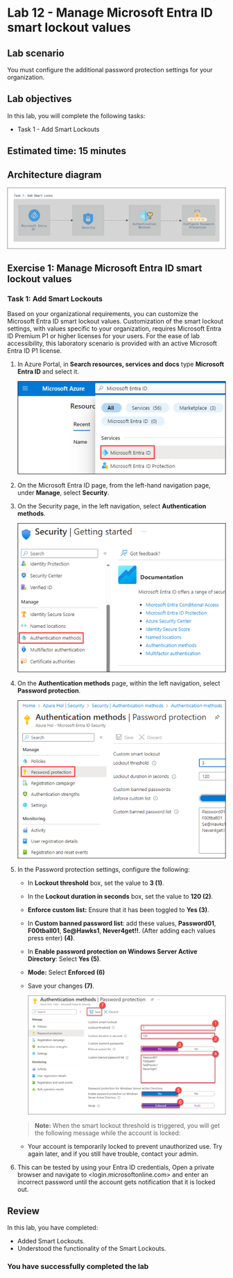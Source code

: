# Lab 12 - Manage Microsoft Entra ID smart lockout values

## Lab scenario

You must configure the additional password protection settings for your organization.

## Lab objectives
In this lab, you will complete the following tasks:

- Task 1 - Add Smart Lockouts

## Estimated time: 15 minutes

## Architecture diagram

![Create resource](./media/lab12-arch.PNG)

## Exercise 1: Manage Microsoft Entra ID smart lockout values

### Task 1: Add Smart Lockouts

Based on your organizational requirements, you can customize the Microsoft Entra ID smart lockout values. Customization of the smart lockout settings, with values specific to your organization, requires Microsoft Entra ID Premium P1 or higher licenses for your users. For the ease of lab accessibility, this laboratory scenario is provided with an active Microsoft Entra ID P1 license.

1. In Azure Portal, in **Search resources, services and docs** type **Microsoft Entra ID** and select it.

    ![](./media/ms-entra-id-1.png)

1. On the Microsoft Entra ID page, from the left-hand navigation page, under **Manage**, select **Security**.

1. On the Security page, in the left navigation, select **Authentication methods**.

    ![](./media/ms-entra-id-3.png)

1. On the **Authentication methods** page, within the left navigation, select **Password protection**.

    ![](./media/ms-entra-id-4.png)

1. In the Password protection settings, configure the following:

   - In **Lockout threshold** box, set the value to **3 (1)**.
   - In the **Lockout duration in seconds** box, set the value to **120 (2)**.
   - **Enforce custom list:** Ensure that it has been toggled to **Yes (3)**.
   - In **Custom banned password list**: add these values, **Password01**, **F00tball01**, **Se@Hawks1**, **Never4get!!**. (After adding each values press enter) **(4)**.
   - In **Enable password protection on Windows Server Active Directory**: Select **Yes (5)**.
   - **Mode:** Select **Enforced (6)**
   - Save your changes **(7)**.

        ![](./media/passwordprotection.png)

   >**Note:** When the smart lockout threshold is triggered, you will get the following message while the account is locked:
    - Your account is temporarily locked to prevent unauthorized use. Try again later, and if you still have trouble, contact your admin.

1. This can be tested by using your Entra ID credentials, Open a private browser and navigate to <login.microsoftonline.com> and enter an incorrect password until the account gets notification that it is locked out.

## Review
In this lab, you have completed:
- Added Smart Lockouts.
- Understood the functionality of the Smart Lockouts.

### You have successfully completed the lab
